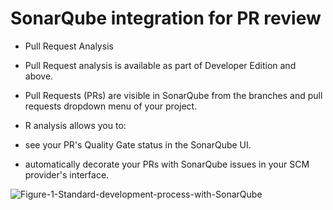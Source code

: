 # SonarQube integration for PR review 
* Pull Request Analysis
* Pull Request analysis is available as part of Developer Edition and above.

* Pull Requests (PRs) are visible in SonarQube from the branches and pull requests dropdown menu of your project.

*  R analysis allows you to:

* see your PR's Quality Gate status in the SonarQube UI.
* automatically decorate your PRs with SonarQube issues in your SCM provider's interface.

![Figure-1-Standard-development-process-with-SonarQube](https://user-images.githubusercontent.com/45796908/194116675-7189fcc6-ef42-426c-a7cf-f316a99520bc.jpg)


